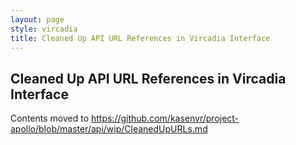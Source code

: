 ```yaml
---
layout: page
style: vircadia
title: Cleaned Up API URL References in Vircadia Interface
---
```

## Cleaned Up API URL References in Vircadia Interface

Contents moved to https://github.com/kasenvr/project-apollo/blob/master/api/wip/CleanedUpURLs.md
